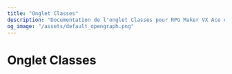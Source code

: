 ```yaml
---
title: "Onglet Classes"
description: "Documentation de l'onglet Classes pour RPG Maker VX Ace et MV."
og_image: "/assets/default_opengraph.png"
---
```


# Onglet Classes
